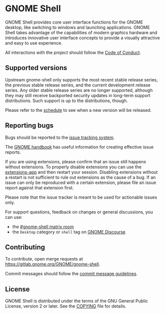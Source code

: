 # GNOME Shell

GNOME Shell provides core user interface functions for the GNOME desktop,
like switching to windows and launching applications. GNOME Shell takes
advantage of the capabilities of modern graphics hardware and introduces
innovative user interface concepts to provide a visually attractive and
easy to use experience.

All interactions with the project should follow the [Code of Conduct][conduct].

[conduct]: https://conduct.gnome.org/

## Supported versions

Upstream gnome-shell only supports the most recent stable release series,
the previous stable release series, and the current development release
series. Any older stable release series are no longer supported, although
they may still receive backported security updates in long-term support
distributions. Such support is up to the distributions, though.

Please refer to the [schedule] to see when a new version will be released.

[schedule]: https://release.gnome.org/calendar

## Reporting bugs

Bugs should be reported to the [issue tracking system][bug-tracker].

The [GNOME handbook][bug-handbook] has useful information for creating
effective issue reports.

If you are using extensions, please confirm that an issue still happens
without extensions. To properly disable extensions you can use the
[extensions-app] and then restart your session. Disabling extensions
without a restart is not sufficient to rule out extensions as the
cause of a bug. If an issue can only be reproduced with a certain
extension, please file an issue report against that extension first.

Please note that the issue tracker is meant to be used for
actionable issues only.

For support questions, feedback on changes or general discussions,
you can use:

 - the [#gnome-shell matrix room][matrix-room]
 - the `Desktop` category or `shell` tag on [GNOME Discourse][discourse]

[bug-tracker]: https://gitlab.gnome.org/GNOME/gnome-shell/issues
[bug-handbook]: https://handbook.gnome.org/issues/reporting.html
[extensions-app]: https://apps.gnome.org/Extensions
[matrix-room]: https://matrix.to/#/#gnome-shell:gnome.org
[discourse]: https://discourse.gnome.org

## Contributing

To contribute, open merge requests at https://gitlab.gnome.org/GNOME/gnome-shell.

Commit messages should follow the [commit message guidelines][commit-messages].

[commit-messages]: docs/commit-messages.md

## License

GNOME Shell is distributed under the terms of the GNU General Public License,
version 2 or later. See the [COPYING][license] file for details.

[license]: COPYING
